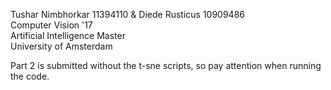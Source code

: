 Tushar Nimbhorkar 11394110 & Diede Rusticus 10909486 <br />
Computer Vision '17 <br />
Artificial Intelligence Master <br />
University of Amsterdam

Part 2 is submitted without the t-sne scripts, so pay attention when running the code. 
